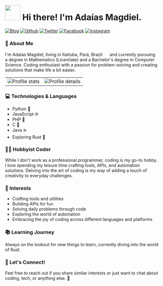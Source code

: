 <h1><img src="https://emojis.slackmojis.com/emojis/images/1643514476/4594/blob-wave.gif?1643514476" width="50"/> Hi there! I'm Adaías Magdiel.</h1>

[![Blog](https://img.shields.io/badge/Verdumes%26Leguras-d27938?style=for-the-badge&logo=readme&logoColor=white)](https://blog.adaiasmagdiel.com/)
[![Github](https://img.shields.io/badge/GitHub-%2312100E.svg?&style=for-the-badge&logo=Github&logoColor=white)](https://github.com/AdaiasMagdiel)
[![Twitter](https://img.shields.io/badge/twitter-%231DA1F2.svg?&style=for-the-badge&logo=twitter&logoColor=white)](https://twitter.com/m_gd__l)
[![Facebook](https://img.shields.io/badge/Facebook-1877F2?style=for-the-badge&logo=facebook&logoColor=white)](https://facebook.com/adaias.magdiel)
[![Instagram](https://img.shields.io/badge/Instagram-d62976?style=for-the-badge&logo=instagram&logoColor=white)](https://instagram.com/adaias.magdiel)

### 🧮 About Me

<p>I'm Adaías Magdiel, living in Itaituba, Pará, Brazil <img src="https://upload.wikimedia.org/wikipedia/commons/thumb/b/b1/Bandeira_Itaituba.svg/120px-Bandeira_Itaituba.svg.png" width="16px"> and currently pursuing a degree in Mathematics (Licentiate) and a Bachelor's degree in Computer Science. Coding enthusiast with a passion for problem-solving and creating solutions that make life a bit easier.</p>

<table>
  <tr>
    <td><img src="http://github-profile-summary-cards.vercel.app/api/cards/stats?username=adaiasmagdiel&theme=vue" alt="Profile stats" title="Profile details"></td>
    <td><img src="http://github-profile-summary-cards.vercel.app/api/cards/profile-details?username=adaiasmagdiel&theme=vue" alt="Profile details" title="Profile details"></td>
  </tr>
</table>

### 💻 Technologies & Languages

- Python 🐍
- JavaScript 🌐
- PHP 🚀
- C 🔧
- Java ☕
- Exploring Rust 🦀

### 👨‍💻 Hobbyist Coder

While I don't work as a professional programmer, coding is my go-to hobby. I love spending my leisure time crafting tools, APIs, and automation solutions. Delving into the art of coding is my way of adding a touch of creativity to everyday challenges.

### 🌟 Interests

- Crafting tools and utilities
- Building APIs for fun
- Solving daily problems through code
- Exploring the world of automation
- Embracing the joy of coding across different languages and platforms

### 📚 Learning Journey

Always on the lookout for new things to learn, currently diving into the world of Rust.

### 🤝 Let's Connect!

Feel free to reach out if you share similar interests or just want to chat about coding, tech, or anything else. 🚀
